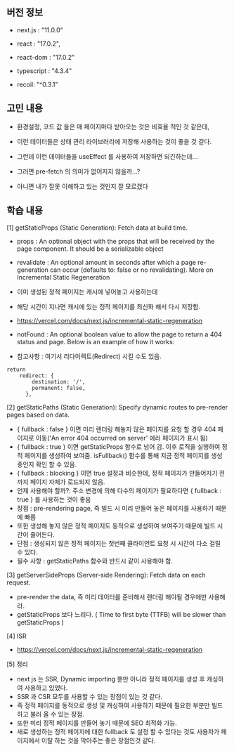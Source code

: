 ## 버전 정보

- next.js : "11.0.0"
- react : "17.0.2",
- react-dom : "17.0.2"
- typescript : "4.3.4"

- recoil: "^0.3.1"

## 고민 내용
- 환경설정, 코드 값 들은 매 페이지마다 받아오는 것은 비효율 적인 것 같은데,
- 이런 데이터들은 상태 관리 라이브러리에 저장해 사용하는 것이 좋을 것 같다.
- 그런데 이런 데이터들을 useEffect 를 사용하여 저장하면 되긴하는데...
- 그러면 pre-fetch 의 의미가 없어지지 않을까...?

- 아니면 내가 잘못 이해하고 있는 것인지 잘 모르겠다

## 학습 내용
[1] getStaticProps (Static Generation): Fetch data at build time.
- props : An optional object with the props that will be received by the page component. It should be a serializable object

- revalidate : An optional amount in seconds after which a page re-generation can occur (defaults to: false or no revalidating). More on Incremental Static Regeneration
- 이미 생성된 정적 페이지는 캐시에 넣어놓고 사용하는데
- 해당 시간이 지나면 캐시에 있는 정적 페이지를 최신화 해서 다시 저장함.
- https://vercel.com/docs/next.js/incremental-static-regeneration

- notFound : An optional boolean value to allow the page to return a 404 status and page. Below is an example of how it works:

- 참고사항 : 여기서 리다이렉트(Redirect) 시킬 수도 있음.
```
return
    redirect: {
        destination: '/',
        permanent: false,
      },
```

[2] getStaticPaths (Static Generation): Specify dynamic routes to pre-render pages based on data.
- { fullback : false } 이면 미리 렌더링 해놓지 않은 페이지를 요청 할 경우 404 페이지로 이동('An error 404 occurred on server' 에러 페이지가 표시 됨)
- { fullback : true } 이면 getStaticProps 함수로 넘어 감. 이후 로직을 실행하여 정적 페이지를 생성하여 보여줌. isFullback() 함수를 통해 지금 정적 페이지를 생성 중인지 확인 할 수 있음.
- { fullback : blocking } 이면 true 설정과 비슷한데, 정적 페이지가 만들어지기 전까지 페이지 자체가 로드되지 않음.
- 언제 사용해야 할까?: 주소 변경에 의해 다수의 페이지가 필요하다면 { fullback : true } 를 사용하는 것이 좋음
- 장점 : pre-rendering page, 즉 빌드 시 미리 만들어 놓은 페이지를 사용하기 때문에 빠름
- 또한 생성해 놓지 않은 정적 페이지도 동적으로 생성하여 보여주기 때문에 빌드 시간이 줄어든다.
- 단점 : 생성되지 않은 정적 페이지는 첫번째 클라이언트 요청 시 시간이 다소 걸릴 수 있다.
- 필수 사항 : getStaticPaths 함수와 반드시 같이 사용해야 함.

[3] getServerSideProps (Server-side Rendering): Fetch data on each request.
- pre-render the data, 즉 미리 데이터를 준비해서 렌더링 해야될 경우에만 사용해라.
- getStaticProps 보다 느리다. ( Time to first byte (TTFB) will be slower than getStaticProps )

[4] ISR
- https://vercel.com/docs/next.js/incremental-static-regeneration

[5] 정리
- next js 는 SSR, Dynamic importing 뿐만 아니라 정적 페이지를 생성 후 캐싱하여 사용하고 있었다.
- SSR 과 CSR 모두를 사용할 수 있는 장점이 있는 것 같다.
- 즉 정적 페이지를 동적으로 생성 및 캐싱하여 사용하기 때문에 필요한 부분만 빌드하고 불러 올 수 있는 장점.
- 또한 미리 정적 페이지를 만들어 놓기 때문에 SEO 최적화 가능.
- 새로 생성하는 정적 페이지에 대한 fullback 도 설정 할 수 있다는 것도 사용자가 페이지에서 이탈 하는 것을 막아주는 좋은 장점인것 같다.